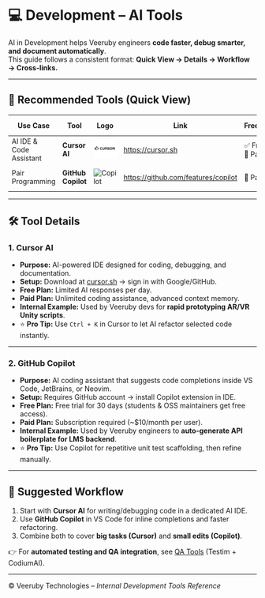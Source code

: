 # 💻 Development – AI Tools

AI in Development helps Veeruby engineers **code faster, debug smarter, and document automatically**.  
This guide follows a consistent format: **Quick View → Details → Workflow → Cross-links.**

---

## 📌 Recommended Tools (Quick View)

| Use Case                 | Tool              | Logo | Link                                      | Free/Paid | Setup Time |
|--------------------------|-------------------|------|-------------------------------------------|-----------|------------|
| AI IDE & Code Assistant  | **Cursor AI**     | ![Cursor](../../assets/logos/cursor.png)   | https://cursor.sh                          | ✅ Free + 💎 Paid | <5 mins (Google login) |
| Pair Programming         | **GitHub Copilot**| ![Copilot](../../assets/logos/copot.png)   | https://github.com/features/copilot        | 💎 Paid | ~10 mins (install extension) |


---

## 🛠 Tool Details

### 1. Cursor AI
- **Purpose:** AI-powered IDE designed for coding, debugging, and documentation.  
- **Setup:** Download at [cursor.sh](https://cursor.sh) → sign in with Google/GitHub.  
- **Free Plan:** Limited AI responses per day.  
- **Paid Plan:** Unlimited coding assistance, advanced context memory.  
- **Internal Example:** Used by Veeruby devs for **rapid prototyping AR/VR Unity scripts**.  
- ⭐ **Pro Tip:** Use `Ctrl + K` in Cursor to let AI refactor selected code instantly.

---

### 2. GitHub Copilot
- **Purpose:** AI coding assistant that suggests code completions inside VS Code, JetBrains, or Neovim.  
- **Setup:** Requires GitHub account → install Copilot extension in IDE.  
- **Free Plan:** Free trial for 30 days (students & OSS maintainers get free access).  
- **Paid Plan:** Subscription required (~$10/month per user).  
- **Internal Example:** Used by Veeruby engineers to **auto-generate API boilerplate for LMS backend**.  
- ⭐ **Pro Tip:** Use Copilot for repetitive unit test scaffolding, then refine manually.

---

## 🧭 Suggested Workflow
1. Start with **Cursor AI** for writing/debugging code in a dedicated AI IDE.  
2. Use **GitHub Copilot** in VS Code for inline completions and faster refactoring.  
3. Combine both to cover **big tasks (Cursor)** and **small edits (Copilot)**.  

👉 For **automated testing and QA integration**, see [QA Tools](../../qa/README.md) (Testim + CodiumAI).  

---

© Veeruby Technologies – *Internal Development Tools Reference*
